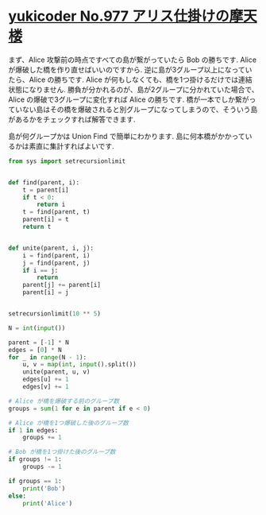 # [yukicoder No.977 アリス仕掛けの摩天楼](https://yukicoder.me/problems/no/977)

まず、Alice 攻撃前の時点ですべての島が繋がっていたら Bob の勝ちです. Alice が爆破した橋を作り直せばいいのですから. 逆に島が3グループ以上になっていたら、Alice の勝ちです. Alice が何もしなくても、橋を1つ掛けるだけでは連結状態になりません. 勝負が分かれるのが、島が2グループに分かれていた場合で、Alice の爆破で3グループに変化すれば Alice の勝ちです. 橋が一本でしか繋がっていない島はその橋を爆破されると別グループになってしまうので、そういう島があるかをチェックすれば解答できます.

島が何グループかは Union Find で簡単にわかります. 島に何本橋がかかっているかは素直に集計すればよいです.

```python
from sys import setrecursionlimit


def find(parent, i):
    t = parent[i]
    if t < 0:
        return i
    t = find(parent, t)
    parent[i] = t
    return t


def unite(parent, i, j):
    i = find(parent, i)
    j = find(parent, j)
    if i == j:
        return
    parent[j] += parent[i]
    parent[i] = j


setrecursionlimit(10 ** 5)

N = int(input())

parent = [-1] * N
edges = [0] * N
for _ in range(N - 1):
    u, v = map(int, input().split())
    unite(parent, u, v)
    edges[u] += 1
    edges[v] += 1

# Alice が橋を爆破する前のグループ数
groups = sum(1 for e in parent if e < 0)

# Alice が橋を1つ爆破した後のグループ数
if 1 in edges:
    groups += 1

# Bob が橋を1つ掛けた後のグループ数
if groups != 1:
    groups -= 1

if groups == 1:
    print('Bob')
else:
    print('Alice')
```
